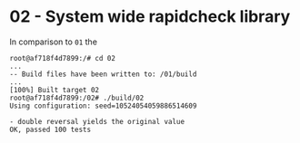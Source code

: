 # 02 - System wide rapidcheck library

In comparison to `01` the 

    root@af718f4d7899:/# cd 02
    ...
    -- Build files have been written to: /01/build
    ...
    [100%] Built target 02
    root@af718f4d7899:/02# ./build/02
    Using configuration: seed=10524054059886514609

    - double reversal yields the original value
    OK, passed 100 tests
